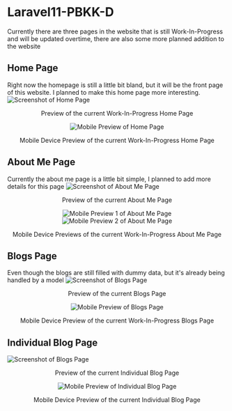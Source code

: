 # Laravel11-PBKK-D
Currently there are three pages in the website that is still Work-In-Progress and will be updated overtime, there are also some more planned addition to the website
## Home Page
Right now the homepage is still a little bit bland, but it will be the front page of this website. I planned to make this home page more interesting.
![Screenshot of Home Page](https://github.com/user-attachments/assets/663fdf06-0c31-4572-8f28-01006dc06341)

<p align="center"> Preview of the current Work-In-Progress Home Page </p>  

<p align="center">
    <img src="https://github.com/user-attachments/assets/1ab80db7-29e7-4062-908e-e0e180ec2d8c" alt="Mobile Preview of Home Page">
</p>
<p align="center"> Mobile Device Preview of the current Work-In-Progress Home Page </p>



## About Me Page
Currently the about me page is a little bit simple, I planned to add more details for this page
![Screenshot of About Me Page](https://github.com/user-attachments/assets/af62dc46-3e28-4143-af16-58780e2066bc)

<p align="center"> Preview of the current About Me Page </p>  

<p align="center">
    <img src="https://github.com/user-attachments/assets/26811763-f376-4262-969c-81e8aa0dd1ca" alt="Mobile Preview 1 of About Me Page">
    <img src="https://github.com/user-attachments/assets/77a15e72-c666-4ef8-a208-4359696a0cd8" alt="Mobile Preview 2 of About Me Page">
</p>
<p align="center"> Mobile Device Previews of the current Work-In-Progress About Me Page </p>

## Blogs Page
Even though the blogs are still filled with dummy data, but it's already being handled by a model
![Screenshot of Blogs Page](https://github.com/user-attachments/assets/36ab0e86-5b01-481d-8d9d-080785f7bbbf)

<p align="center"> Preview of the current Blogs Page </p>  

<p align="center">
    <img src="https://github.com/user-attachments/assets/3bedaed2-2817-4e9d-88e4-75c204584157" alt="Mobile Preview of Blogs Page">
</p>
<p align="center"> Mobile Device Preview of the current Work-In-Progress Blogs Page </p>

## Individual Blog Page
![Screenshot of Blogs Page](https://github.com/user-attachments/assets/dcb7526e-a46b-4383-9f06-14faeb9a20f7)

<p align="center"> Preview of the current Individual Blog Page </p>  

<p align="center">
    <img src="https://github.com/user-attachments/assets/ef48ef6a-c99f-4145-ab83-3fdaec76882e" alt="Mobile Preview of Individual Blog Page">
</p>
<p align="center"> Mobile Device Preview of the current Individual Blog Page </p>
